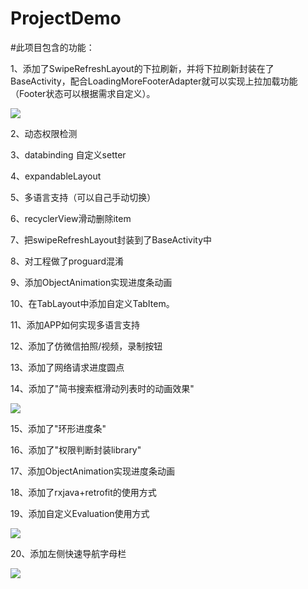 # ProjectDemo
#此项目包含的功能：

1、添加了SwipeRefreshLayout的下拉刷新，并将下拉刷新封装在了BaseActivity，配合LoadingMoreFooterAdapter就可以实现上拉加载功能（Footer状态可以根据需求自定义）。

![](https://github.com/androidxiao/ProjectDemo/blob/master/assets/loading_more.gif)

2、动态权限检测

3、databinding 自定义setter

4、expandableLayout

5、多语言支持（可以自己手动切换）

6、recyclerView滑动删除item

7、把swipeRefreshLayout封装到了BaseActivity中

8、对工程做了proguard混淆

9、添加ObjectAnimation实现进度条动画

10、在TabLayout中添加自定义TabItem。

11、添加APP如何实现多语言支持

12、添加了仿微信拍照/视频，录制按钮

13、添加了网络请求进度圆点

14、添加了"简书搜索框滑动列表时的动画效果"

![](https://github.com/androidxiao/ProjectDemo/blob/master/assets/jianshu_search.gif)

15、添加了"环形进度条"

16、添加了"权限判断封装library"

17、添加ObjectAnimation实现进度条动画

18、添加了rxjava+retrofit的使用方式

19、添加自定义Evaluation使用方式

![](https://github.com/androidxiao/ProjectDemo/blob/master/assets/custom_evalaution.gif)

20、添加左侧快速导航字母栏

![](https://github.com/androidxiao/ProjectDemo/blob/master/assets/letterview.gif)
